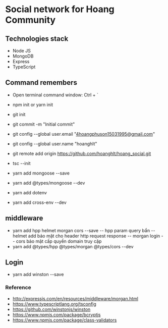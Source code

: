 # Social network for Hoang Community

## Technologies stack

- Node JS
- MongoDB
- Express
- TypeScript

## Command remembers

- Open terminal command window: Ctrl + `
- npm init or yarn init
- git init
- git commit -m "Initial commit"
- git config --global user.email "4hoangphuson15031995@gmail.com"
- git config --global user.name "hoanghlt"
- git remote add origin https://github.com/hoanghlt/hoang_social.git

- tsc --init

- yarn add mongoose --save
- yarn add @types/mongoose --dev

- yarn add dotenv

- yarn add cross-env --dev

## middleware

- yarn add hpp helmet morgan cors --save
  -- hpp param query bẩn
  -- helmet add bảo mật cho header http request response
  -- morgan login
  -- cors bảo mật cấp quyền domain truy cập
- yarn add @types/hpp @types/morgan @types/cors --dev

## Login

- yarn add winston --save

### Reference

- http://expressjs.com/en/resources/middleware/morgan.html
- https://www.typescriptlang.org/tsconfig
- https://github.com/winstonjs/winston
- https://www.npmjs.com/package/bcryptjs
- https://www.npmjs.com/package/class-validators
